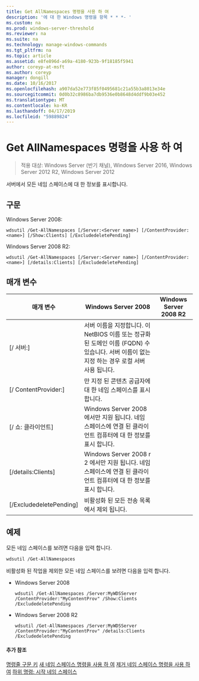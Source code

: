 ```yaml
---
title: Get AllNamespaces 명령을 사용 하 여
description: '에 대 한 Windows 명령을 항목 * * *- '
ms.custom: na
ms.prod: windows-server-threshold
ms.reviewer: na
ms.suite: na
ms.technology: manage-windows-commands
ms.tgt_pltfrm: na
ms.topic: article
ms.assetid: e8fe896d-a69a-4180-923b-9f18185f5941
author: coreyp-at-msft
ms.author: coreyp
manager: dongill
ms.date: 10/16/2017
ms.openlocfilehash: a907da52e773f85f0495681c21a55b3a8013e34e
ms.sourcegitcommit: 0d0b32c8986ba7db9536e0b8648d4ddf9b03e452
ms.translationtype: MT
ms.contentlocale: ko-KR
ms.lasthandoff: 04/17/2019
ms.locfileid: "59889824"
---
```

# <a name="using-the-get-allnamespaces-command"></a>Get AllNamespaces 명령을 사용 하 여

>적용 대상: Windows Server (반기 채널), Windows Server 2016, Windows Server 2012 R2, Windows Server 2012

서버에서 모든 네임 스페이스에 대 한 정보를 표시합니다.
## <a name="syntax"></a>구문
Windows Server 2008:
```
wdsutil /Get-AllNamespaces [/Server:<Server name>] [/ContentProvider:<name>] [/Show:Clients] [/ExcludedeletePending]
```
Windows Server 2008 R2:
```
wdsutil /Get-AllNamespaces [/Server:<Server name>] [/ContentProvider:<name>] [/details:Clients] [/ExcludedeletePending]
```
## <a name="parameters"></a>매개 변수
|매개 변수|Windows Server 2008|Windows Server 2008 R2|
|-------|------------|-------------|
|[/ 서버:<Server name>]|서버 이름을 지정합니다. 이 NetBIOS 이름 또는 정규화 된 도메인 이름 (FQDN) 수 있습니다. 서버 이름이 없는 지정 하는 경우 로컬 서버 사용 됩니다.||
|[/ ContentProvider:<name>]|만 지정 된 콘텐츠 공급자에 대 한 네임 스페이스를 표시합니다.||
|[/ 쇼: 클라이언트]|Windows Server 2008 에서만 지원 됩니다. 네임 스페이스에 연결 된 클라이언트 컴퓨터에 대 한 정보를 표시 합니다.||
|[/details:Clients]|Windows Server 2008 r 2 에서만 지원 됩니다. 네임 스페이스에 연결 된 클라이언트 컴퓨터에 대 한 정보를 표시 합니다.||
|[/ExcludedeletePending]|비활성화 된 모든 전송 목록에서 제외 됩니다.||
## <a name="BKMK_examples"></a>예제
모든 네임 스페이스를 보려면 다음을 입력 합니다.
```
wdsutil /Get-AllNamespaces
```
비활성화 된 작업을 제외한 모든 네임 스페이스를 보려면 다음을 입력 합니다.
-   Windows Server 2008
    ```
    wdsutil /Get-AllNamespaces /Server:MyWDSServer /ContentProvider:"MyContentProv" /Show:Clients /ExcludedeletePending
    ```
-   Windows Server 2008 R2
    ```
    wdsutil /Get-AllNamespaces /Server:MyWDSServer /ContentProvider:"MyContentProv" /details:Clients /ExcludedeletePending
    ```
#### <a name="additional-references"></a>추가 참조
[명령줄 구문 키](command-line-syntax-key.md)
[새 네임 스페이스 명령을 사용 하 여](using-the-new-namespace-command.md)
[제거 네임 스페이스 명령을 사용 하 여](using-the-remove-namespace-command.md)
[하위 명령: 시작 네임 스페이스](subcommand-start-namespace.md)
